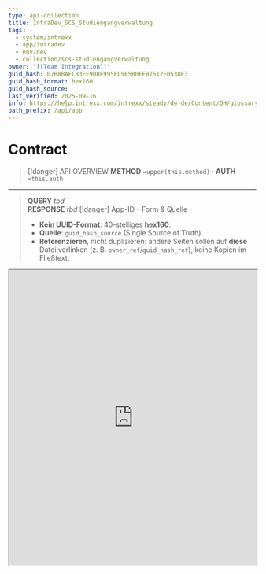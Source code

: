 ```yaml
---
type: api-collection
title: IntraDev_SCS_Studiengangverwaltung
tags:
  - system/intrexx
  - app/intradev
  - env/dev
  - collection/scs-studiengangverwaltung
owner: "[[Team Integration]]"
guid_hash: 07B8BAFC83EF90BE995EC565B0EFB7512E0538E3
guid_hash_format: hex160
guid_hash_source:
last_verified: 2025-09-16
info: https://help.intrexx.com/intrexx/steady/de-de/Content/OH/glossary/glossary-guid.html
path_prefix: /api/app
---
```




#  Contract

> [!danger] API OVERVIEW
> **METHOD** `=upper(this.method)` · **AUTH** `=this.auth`
---
> **QUERY** _tbd_  
> **RESPONSE** _tbd_
> [!danger] App-ID – Form & Quelle
> - **Kein UUID-Format**: 40-stelliges **hex160**.
> - **Quelle**: `guid_hash_source` (Single Source of Truth).
> - **Referenzieren**, nicht duplizieren: andere Seiten sollen auf **diese** Datei verlinken (z. B. `owner_ref`/`guid_hash_ref`), keine Kopien im Fließtext.


<div class="embed-container">
  <iframe
    src="https://help.intrexx.com/intrexx/steady/de-de/Content/OH/glossary/glossary-guid.html"
    width="100%" height="600"
    sandbox="allow-same-origin allow-scripts allow-popups"
  ></iframe>
</div>
